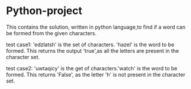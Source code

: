 # Python-project
This contains the solution, written in python language,to find if a word can be formed from the given characters.

test case1:
'edzlatsh' is the set of characters. 'hazel' is the word to be formed.
This returns the output 'true',as all the letters are present in the character set.

test case2:
'uwtaqicy' is the get of characters.'watch' is the word to be formed.
This returns 'False', as the letter 'h' is not present in the character set.
